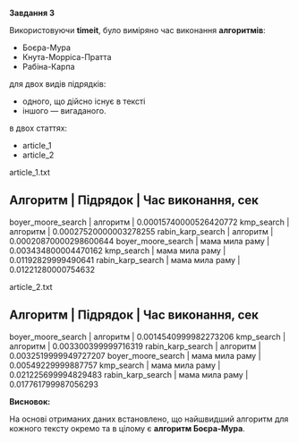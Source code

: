 **Завдання 3**

Використовуючи **timeit**, було виміряно час виконання **алгоритмів**:
- Боєра-Мура
- Кнута-Морріса-Пратта
- Рабіна-Карпа

для двох видів підрядків: 

- одного, що дійсно існує в тексті
- іншого — вигаданого.

в двох статтях:
- article_1
- article_2
  
article_1.txt


  Алгоритм                       | Підрядок                       | Час виконання, сек
  ------------------------------------------------------------------------------------
  boyer_moore_search             | алгоритм                       | 0.00015740000526420772
  kmp_search                     | алгоритм                       | 0.00027520000003278255
  rabin_karp_search              | алгоритм                       | 0.00020870000298600644
  boyer_moore_search             | мама мила раму                 | 0.003434800004470162
  kmp_search                     | мама мила раму                 | 0.01192829999490641
  rabin_karp_search              | мама мила раму                 | 0.01221280000754632


article_2.txt

  Алгоритм                       | Підрядок                       | Час виконання, сек
  ------------------------------------------------------------------------------------
  boyer_moore_search             | алгоритм                       | 0.0014540999982273206
  kmp_search                     | алгоритм                       | 0.003300399999716319
  rabin_karp_search              | алгоритм                       | 0.0032519999949727207
  boyer_moore_search             | мама мила раму                 | 0.00549229999887757
  kmp_search                     | мама мила раму                 | 0.021225699994829483
  rabin_karp_search              | мама мила раму                 | 0.017761799987056293


**Висновок:**

На основі отриманих даних встановлено, що найшвидший алгоритм для кожного тексту окремо та в цілому є **алгоритм Боєра-Мура**.
